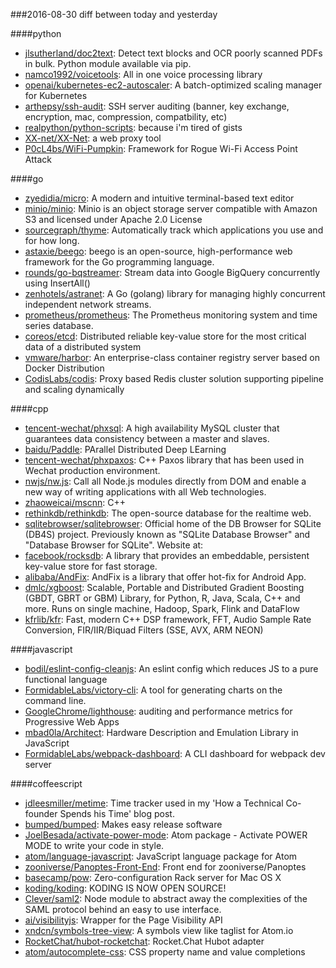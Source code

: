 ###2016-08-30
diff between today and yesterday

####python
* [jlsutherland/doc2text](https://github.com/jlsutherland/doc2text): Detect text blocks and OCR poorly scanned PDFs in bulk. Python module available via pip.
* [namco1992/voicetools](https://github.com/namco1992/voicetools): All in one voice processing library
* [openai/kubernetes-ec2-autoscaler](https://github.com/openai/kubernetes-ec2-autoscaler): A batch-optimized scaling manager for Kubernetes
* [arthepsy/ssh-audit](https://github.com/arthepsy/ssh-audit): SSH server auditing (banner, key exchange, encryption, mac, compression, compatbility, etc)
* [realpython/python-scripts](https://github.com/realpython/python-scripts): because i'm tired of gists
* [XX-net/XX-Net](https://github.com/XX-net/XX-Net): a web proxy tool
* [P0cL4bs/WiFi-Pumpkin](https://github.com/P0cL4bs/WiFi-Pumpkin): Framework for Rogue Wi-Fi Access Point Attack

####go
* [zyedidia/micro](https://github.com/zyedidia/micro): A modern and intuitive terminal-based text editor
* [minio/minio](https://github.com/minio/minio): Minio is an object storage server compatible with Amazon S3 and licensed under Apache 2.0 License
* [sourcegraph/thyme](https://github.com/sourcegraph/thyme): Automatically track which applications you use and for how long.
* [astaxie/beego](https://github.com/astaxie/beego): beego is an open-source, high-performance web framework for the Go programming language.
* [rounds/go-bqstreamer](https://github.com/rounds/go-bqstreamer): Stream data into Google BigQuery concurrently using InsertAll()
* [zenhotels/astranet](https://github.com/zenhotels/astranet): A Go (golang) library for managing highly concurrent independent network streams.
* [prometheus/prometheus](https://github.com/prometheus/prometheus): The Prometheus monitoring system and time series database.
* [coreos/etcd](https://github.com/coreos/etcd): Distributed reliable key-value store for the most critical data of a distributed system
* [vmware/harbor](https://github.com/vmware/harbor): An enterprise-class container registry server based on Docker Distribution
* [CodisLabs/codis](https://github.com/CodisLabs/codis): Proxy based Redis cluster solution supporting pipeline and scaling dynamically

####cpp
* [tencent-wechat/phxsql](https://github.com/tencent-wechat/phxsql): A high availability MySQL cluster that guarantees data consistency between a master and slaves.
* [baidu/Paddle](https://github.com/baidu/Paddle): PArallel Distributed Deep LEarning
* [tencent-wechat/phxpaxos](https://github.com/tencent-wechat/phxpaxos): C++ Paxos library that has been used in Wechat production environment.
* [nwjs/nw.js](https://github.com/nwjs/nw.js): Call all Node.js modules directly from DOM and enable a new way of writing applications with all Web technologies.
* [zhaoweicai/mscnn](https://github.com/zhaoweicai/mscnn): C++
* [rethinkdb/rethinkdb](https://github.com/rethinkdb/rethinkdb): The open-source database for the realtime web.
* [sqlitebrowser/sqlitebrowser](https://github.com/sqlitebrowser/sqlitebrowser): Official home of the DB Browser for SQLite (DB4S) project. Previously known as "SQLite Database Browser" and "Database Browser for SQLite". Website at:
* [facebook/rocksdb](https://github.com/facebook/rocksdb): A library that provides an embeddable, persistent key-value store for fast storage.
* [alibaba/AndFix](https://github.com/alibaba/AndFix): AndFix is a library that offer hot-fix for Android App.
* [dmlc/xgboost](https://github.com/dmlc/xgboost): Scalable, Portable and Distributed Gradient Boosting (GBDT, GBRT or GBM) Library, for Python, R, Java, Scala, C++ and more. Runs on single machine, Hadoop, Spark, Flink and DataFlow
* [kfrlib/kfr](https://github.com/kfrlib/kfr): Fast, modern C++ DSP framework, FFT, Audio Sample Rate Conversion, FIR/IIR/Biquad Filters (SSE, AVX, ARM NEON)

####javascript
* [bodil/eslint-config-cleanjs](https://github.com/bodil/eslint-config-cleanjs): An eslint config which reduces JS to a pure functional language
* [FormidableLabs/victory-cli](https://github.com/FormidableLabs/victory-cli): A tool for generating charts on the command line.
* [GoogleChrome/lighthouse](https://github.com/GoogleChrome/lighthouse): auditing and performance metrics for Progressive Web Apps
* [mbad0la/Architect](https://github.com/mbad0la/Architect): Hardware Description and Emulation Library in JavaScript
* [FormidableLabs/webpack-dashboard](https://github.com/FormidableLabs/webpack-dashboard): A CLI dashboard for webpack dev server

####coffeescript
* [jdleesmiller/metime](https://github.com/jdleesmiller/metime): Time tracker used in my 'How a Technical Co-founder Spends his Time' blog post.
* [bumped/bumped](https://github.com/bumped/bumped):  Makes easy release software
* [JoelBesada/activate-power-mode](https://github.com/JoelBesada/activate-power-mode): Atom package - Activate POWER MODE to write your code in style.
* [atom/language-javascript](https://github.com/atom/language-javascript): JavaScript language package for Atom
* [zooniverse/Panoptes-Front-End](https://github.com/zooniverse/Panoptes-Front-End): Front end for zooniverse/Panoptes
* [basecamp/pow](https://github.com/basecamp/pow): Zero-configuration Rack server for Mac OS X
* [koding/koding](https://github.com/koding/koding): KODING IS NOW OPEN SOURCE!
* [Clever/saml2](https://github.com/Clever/saml2): Node module to abstract away the complexities of the SAML protocol behind an easy to use interface.
* [ai/visibilityjs](https://github.com/ai/visibilityjs): Wrapper for the Page Visibility API
* [xndcn/symbols-tree-view](https://github.com/xndcn/symbols-tree-view): A symbols view like taglist for Atom.io
* [RocketChat/hubot-rocketchat](https://github.com/RocketChat/hubot-rocketchat): Rocket.Chat Hubot adapter
* [atom/autocomplete-css](https://github.com/atom/autocomplete-css): CSS property name and value completions
